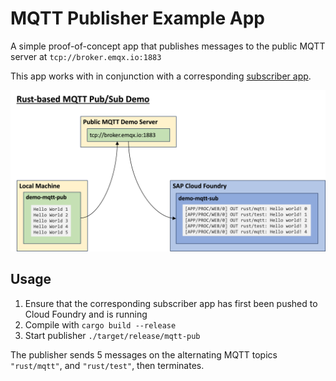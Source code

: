 # MQTT Publisher Example App

A simple proof-of-concept app that publishes messages to the public MQTT server at `tcp://broker.emqx.io:1883`

This app works with in conjunction with a corresponding [subscriber app](https://github.com/lighthouse-no/demo-mqtt-sub).

![MQTT Demo Pub/Sub App](./img/architecture.png)

## Usage

1. Ensure that the corresponding subscriber app has first been pushed to Cloud Foundry and is running
1. Compile with `cargo build --release`
1. Start publisher `./target/release/mqtt-pub`

The publisher sends 5 messages on the alternating MQTT topics `"rust/mqtt"`, and `"rust/test"`, then terminates.
